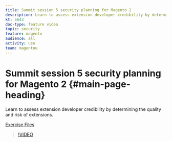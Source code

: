 ```yaml
---
title: Summit session 5 security planning for Magento 2
description: Learn to assess extension developer credibility​ by determining the quality and risk of extensions.
kt: 5643
doc-type: feature video
topic: security
feature: magento
audience: all
activity: use
team: magentou
---
```


# Summit session 5 security planning for Magento 2 {#main-page-heading}

Learn to assess extension developer credibility​ by determining the quality and risk of extensions.

[Exercise Files](/help/security/assets/Security-Exercise-Files.zip)

>[!VIDEO](https://video.tv.adobe.com/v/35729?quality=12&learn=on)
